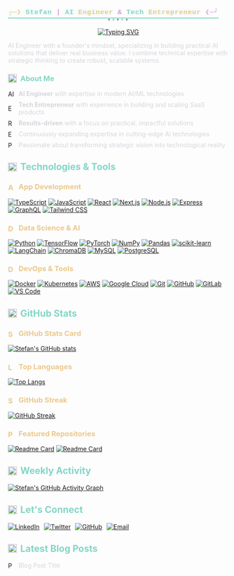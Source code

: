 ## <div align="center" style="margin: 0.5em 0;">
  <link href="https://fonts.cdnfonts.com/css/bigblue-terminal-nerd-mono" rel="stylesheet">
  <style>
    @import url('https://fonts.cdnfonts.com/css/bigblue-terminal-nerd-mono');
    .terminal-text {
      font-family: 'BigBlue Terminal Nerd Font', 'BigBlue Terminal 437TT', 'Courier New', monospace;
      color: #83D6C5;
      font-weight: 600;
      letter-spacing: 0.05em;
      text-shadow: 0 0 10px rgba(131, 214, 197, 0.3);
      border-bottom: 2px solid #83D6C5;
      padding-bottom: 0.2em;
      display: inline-block;
      font-size: 1.1em;
    }
    .decorative-line {
      font-family: 'BigBlue Terminal Nerd Font', 'BigBlue Terminal 437TT', monospace;
      color: #737373;
      font-size: 0.9em;
      margin: -0.5em 0 1em 0;
      letter-spacing: 0.2em;
    }
  </style>
  <span class="terminal-text">
    <span style="color: #EBC88D;">╭─❯</span>
    <span>Stefan</span>
    <span style="color: #E394DC;">|</span>
    <span style="color: #83D6C5;">AI</span>
    <span style="color: #EBC88D;">Engineer</span>
    <span style="color: #E394DC;">&</span>
    <span style="color: #83D6C5;">Tech</span>
    <span style="color: #EBC88D;">Entrepreneur</span>
    <span style="color: #E394DC;">❮─╯</span>
  </span>
</div>

<div align="center" class="decorative-line">
  <span>✦</span><span>✧</span><span>✦</span><span>✧</span><span>✦</span>
</div>

<div align="center">
  <a href="https://git.io/typing-svg">
    <img src="https://readme-typing-svg.demolab.com?font=Fira+Code&weight=500&size=20&duration=3000&pause=1000&color=83D6C5&center=true&vCenter=true&width=600&lines=Building+intelligent+solutions+with+AI;Transforming+ideas+into+scalable+products;Passionate+about+MERN+and+AI+stacks;Creating+impact+through+technology" alt="Typing SVG" />
  </a>
</div>

<span style="color: #D6D6DD">AI Engineer with a founder's mindset, specializing in building practical AI solutions that deliver real business value. I combine technical expertise with strategic thinking to create robust, scalable systems.</span>

### <span style="color: #83D6C5; display: flex; align-items: center; gap: 8px;"><img src="https://cdn.simpleicons.org/rocket/83D6C5" width="20" alt="About Me" /> About Me</span>
<ul style="list-style-type: none; padding-left: 0; margin-left: 0;">
  <li style="display: flex; align-items: center; gap: 8px; margin-bottom: 8px;"><img src="https://cdn.simpleicons.org/lightbulb/83D6C5" width="16" alt="AI" /> <span style="color: #D6D6DD"><strong>AI Engineer</strong> with expertise in modern AI/ML technologies</span></li>
  <li style="display: flex; align-items: center; gap: 8px; margin-bottom: 8px;"><img src="https://cdn.simpleicons.org/building/83D6C5" width="16" alt="Entrepreneur" /> <span style="color: #D6D6DD"><strong>Tech Entrepreneur</strong> with experience in building and scaling SaaS products</span></li>
  <li style="display: flex; align-items: center; gap: 8px; margin-bottom: 8px;"><img src="https://cdn.simpleicons.org/target/83D6C5" width="16" alt="Results" /> <span style="color: #D6D6DD"><strong>Results-driven</strong> with a focus on practical, impactful solutions</span></li>
  <li style="display: flex; align-items: center; gap: 8px; margin-bottom: 8px;"><img src="https://cdn.simpleicons.org/magnify/83D6C5" width="16" alt="Expertise" /> <span style="color: #D6D6DD">Continuously expanding expertise in cutting-edge AI technologies</span></li>
  <li style="display: flex; align-items: center; gap: 8px;"><img src="https://cdn.simpleicons.org/rocketlaunch/83D6C5" width="16" alt="Passion" /> <span style="color: #D6D6DD">Passionate about transforming strategic vision into technological reality</span></li>
</ul>

## <span style="color: #83D6C5; display: flex; align-items: center; gap: 8px;"><img src="https://cdn.simpleicons.org/tools/83D6C5" width="20" alt="Technologies" /> Technologies & Tools</span>

### <span style="color: #EBC88D; display: flex; align-items: center; gap: 8px;"><img src="https://cdn.simpleicons.org/code/83D6C5" width="16" alt="App Development" /> App Development</span>
[![TypeScript](https://img.shields.io/badge/TypeScript-0D1117?style=flat&logo=typescript&logoColor=83D6C5)](https://www.typescriptlang.org/)
[![JavaScript](https://img.shields.io/badge/JavaScript-0D1117?style=flat&logo=javascript&logoColor=83D6C5)](https://developer.mozilla.org/en-US/docs/Web/JavaScript)
[![React](https://img.shields.io/badge/React-0D1117?style=flat&logo=react&logoColor=83D6C5)](https://reactjs.org/)
[![Next.js](https://img.shields.io/badge/Next.js-0D1117?style=flat&logo=nextdotjs&logoColor=83D6C5)](https://nextjs.org/)
[![Node.js](https://img.shields.io/badge/Node.js-0D1117?style=flat&logo=nodedotjs&logoColor=83D6C5)](https://nodejs.org/)
[![Express](https://img.shields.io/badge/Express-0D1117?style=flat&logo=express&logoColor=83D6C5)](https://expressjs.com/)
[![GraphQL](https://img.shields.io/badge/GraphQL-0D1117?style=flat&logo=graphql&logoColor=83D6C5)](https://graphql.org/)
[![Tailwind CSS](https://img.shields.io/badge/Tailwind_CSS-0D1117?style=flat&logo=tailwindcss&logoColor=83D6C5)](https://tailwindcss.com/)

### <span style="color: #EBC88D; display: flex; align-items: center; gap: 8px;"><img src="https://cdn.simpleicons.org/brain/83D6C5" width="16" alt="Data Science & AI" /> Data Science & AI</span>
[![Python](https://img.shields.io/badge/Python-0D1117?style=flat&logo=python&logoColor=83D6C5)](https://www.python.org/)
[![TensorFlow](https://img.shields.io/badge/TensorFlow-0D1117?style=flat&logo=tensorflow&logoColor=83D6C5)](https://www.tensorflow.org/)
[![PyTorch](https://img.shields.io/badge/PyTorch-0D1117?style=flat&logo=pytorch&logoColor=83D6C5)](https://pytorch.org/)
[![NumPy](https://img.shields.io/badge/NumPy-0D1117?style=flat&logo=numpy&logoColor=83D6C5)](https://numpy.org/)
[![Pandas](https://img.shields.io/badge/Pandas-0D1117?style=flat&logo=pandas&logoColor=83D6C5)](https://pandas.pydata.org/)
[![scikit-learn](https://img.shields.io/badge/scikit--learn-0D1117?style=flat&logo=scikit-learn&logoColor=83D6C5)](https://scikit-learn.org/)
[![LangChain](https://img.shields.io/badge/LangChain-0D1117?style=flat&logo=langchain&logoColor=83D6C5)](https://python.langchain.com/)
[![ChromaDB](https://img.shields.io/badge/ChromaDB-0D1117?style=flat&logo=chromium&logoColor=83D6C5)](https://www.trychroma.com/)
[![MySQL](https://img.shields.io/badge/MySQL-0D1117?style=flat&logo=mysql&logoColor=83D6C5)](https://www.mysql.com/)
[![PostgreSQL](https://img.shields.io/badge/PostgreSQL-0D1117?style=flat&logo=postgresql&logoColor=83D6C5)](https://www.postgresql.org/)

### <span style="color: #EBC88D; display: flex; align-items: center; gap: 8px;"><img src="https://cdn.simpleicons.org/server/83D6C5" width="16" alt="DevOps & Tools" /> DevOps & Tools</span>
[![Docker](https://img.shields.io/badge/Docker-0D1117?style=flat&logo=docker&logoColor=83D6C5)](https://www.docker.com/)
[![Kubernetes](https://img.shields.io/badge/Kubernetes-0D1117?style=flat&logo=kubernetes&logoColor=83D6C5)](https://kubernetes.io/)
[![AWS](https://img.shields.io/badge/AWS-0D1117?style=flat&logo=amazonaws&logoColor=83D6C5)](https://aws.amazon.com/)
[![Google Cloud](https://img.shields.io/badge/Google_Cloud-0D1117?style=flat&logo=googlecloud&logoColor=83D6C5)](https://cloud.google.com/)
[![Git](https://img.shields.io/badge/Git-0D1117?style=flat&logo=git&logoColor=83D6C5)](https://git-scm.com/)
[![GitHub](https://img.shields.io/badge/GitHub-0D1117?style=flat&logo=github&logoColor=83D6C5)](https://github.com/)
[![GitLab](https://img.shields.io/badge/GitLab-0D1117?style=flat&logo=gitlab&logoColor=83D6C5)](https://about.gitlab.com/)
[![VS Code](https://img.shields.io/badge/VS_Code-0D1117?style=flat&logo=visualstudiocode&logoColor=83D6C5)](https://code.visualstudio.com/)

## <span style="color: #83D6C5; display: flex; align-items: center; gap: 8px;"><img src="https://cdn.simpleicons.org/github/83D6C5" width="20" alt="GitHub Stats" /> GitHub Stats</span>

### <span style="color: #EBC88D; display: flex; align-items: center; gap: 8px;"><img src="https://cdn.simpleicons.org/githubactions/83D6C5" width="16" alt="Stats" /> GitHub Stats Card</span>
[![Stefan's GitHub stats](https://github-readme-stats.vercel.app/api?username=ethrdev&show_icons=true&theme=github_dark&bg_color=0D1117&hide_border=true&title_color=83D6C5&text_color=D6D6DD&icon_color=E394DC&ring_color=EBC88D&include_all_commits=true&count_private=true)](https://github.com/ethrdev)

### <span style="color: #EBC88D; display: flex; align-items: center; gap: 8px;"><img src="https://cdn.simpleicons.org/code/83D6C5" width="16" alt="Languages" /> Top Languages</span>
[![Top Langs](https://github-readme-stats.vercel.app/api/top-langs/?username=ethrdev&layout=compact&theme=github_dark&bg_color=0D1117&hide_border=true&title_color=83D6C5&text_color=D6D6DD&hide=html,css,scss&langs_count=6)](https://github.com/ethrdev)

### <span style="color: #EBC88D; display: flex; align-items: center; gap: 8px;"><img src="https://cdn.simpleicons.org/flame/83D6C5" width="16" alt="Streak" /> GitHub Streak</span>
[![GitHub Streak](https://streak-stats.demolab.com?user=ethrdev&theme=github-dark&background=0D1117&border=292929&dates=737373&ring=83D6C5&fire=83D6C5&currStreakNum=D6D6DD&sideNums=D6D6DD&currStreakLabel=83D6C5&sideLabels=737373)](https://git.io/streak-stats)

### <span style="color: #EBC88D; display: flex; align-items: center; gap: 8px;"><img src="https://cdn.simpleicons.org/github/83D6C5" width="16" alt="Projects" /> Featured Repositories</span>
[![Readme Card](https://github-readme-stats.vercel.app/api/pin/?username=ethrdev&repo=REPO_NAME_1&theme=github_dark&bg_color=0D1117&hide_border=true&title_color=83D6C5&text_color=D6D6DD&icon_color=E394DC)](https://github.com/ethrdev/REPO_NAME_1)
[![Readme Card](https://github-readme-stats.vercel.app/api/pin/?username=ethrdev&repo=REPO_NAME_2&theme=github_dark&bg_color=0D1117&hide_border=true&title_color=83D6C5&text_color=D6D6DD&icon_color=E394DC)](https://github.com/ethrdev/REPO_NAME_2)

## <span style="color: #83D6C5; display: flex; align-items: center; gap: 8px;"><img src="https://cdn.simpleicons.org/githubactions/83D6C5" width="20" alt="Activity" /> Weekly Activity</span>
[![Stefan's GitHub Activity Graph](https://github-readme-activity-graph.vercel.app/graph?username=ethrdev&theme=github-dark&bg_color=0D1117&hide_border=true&line=83D6C5&point=D6D6DD&color=737373&area=true&area_color=163761)](https://github.com/ethrdev)

## <span style="color: #83D6C5; display: flex; align-items: center; gap: 8px;"><img src="https://cdn.simpleicons.org/link/83D6C5" width="20" alt="Connect" /> Let's Connect</span>
<div style="display: flex; gap: 10px; margin-bottom: 15px;">
  <a href="https://linkedin.com/in/your-profile" title="LinkedIn">
    <img src="https://img.shields.io/badge/LinkedIn-0D1117?style=for-the-badge&logo=linkedin&logoColor=83D6C5" alt="LinkedIn" />
  </a>
  <a href="https://twitter.com/your-handle" title="Twitter">
    <img src="https://img.shields.io/badge/Twitter-0D1117?style=for-the-badge&logo=twitter&logoColor=83D6C5" alt="Twitter" />
  </a>
  <a href="https://github.com/ethrdev" title="GitHub">
    <img src="https://img.shields.io/badge/GitHub-0D1117?style=for-the-badge&logo=github&logoColor=83D6C5" alt="GitHub" />
  </a>
  <a href="mailto:your.email@example.com" title="Email">
    <img src="https://img.shields.io/badge/Email-0D1117?style=for-the-badge&logo=gmail&logoColor=83D6C5" alt="Email" />
  </a>
</div>

## <span style="color: #83D6C5; display: flex; align-items: center; gap: 8px;"><img src="https://cdn.simpleicons.org/book/83D6C5" width="20" alt="Blog" /> Latest Blog Posts</span>
<ul style="list-style-type: none; padding-left: 0; margin-left: 0;">
  <li style="display: flex; align-items: center; gap: 8px; margin-bottom: 8px;">
    <img src="https://cdn.simpleicons.org/bookmark/83D6C5" width="16" alt="Post" />
    <a href="https://your-blog.com/link-to-post" style="color: #D6D6DD; text-decoration: none;">Blog Post Title</a>
  </li>
</ul>
